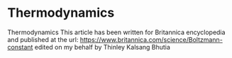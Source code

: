 # Thermodynamics
Thermodynamics
This article has been written for Britannica encyclopedia and published at the url:
https://www.britannica.com/science/Boltzmann-constant edited on my behalf by Thinley Kalsang Bhutia
